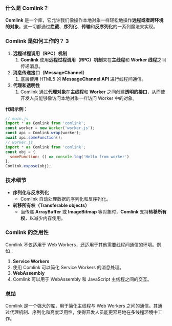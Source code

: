 ### 什么是 Comlink？

**Comlink** 是一个库，它允许我们像操作本地对象一样轻松地操作**远程或者跨环境的对象**。这一切都通过**拦截**、**序列化**、**传输**和**反序列化**的一系列魔法来实现。

### Comlink 是如何工作的？ 3

1. **远程过程调用（RPC）机制**
   1. **Comlink** 使用**远程过程调用（RPC）机制**来在**主线程**和 **Worker 线程**之间传递消息。
2. **消息传递接口（MessageChannel）**
   1. 底层使用 HTML5 的 **MessageChannel API** 进行线程间通信。
3. **代理和透明性**
   1. Comlink 通过**代理对象**在**主线程**和 **Worker** 之间创建**透明的接口**，从而使开发人员能够像访问本地对象一样访问 Worker 中的对象。

**代码示例：**

```JavaScript
// main.js
import * as Comlink from 'comlink';
const worker = new Worker('worker.js');
const api = Comlink.wrap(worker);
await api.someFunction();
// worker.js
import * as Comlink from 'comlink';
const obj = {
  someFunction: () => console.log('Hello from worker')
};
Comlink.expose(obj);
```

### 技术细节

- **序列化与反序列化**
  - Comlink 自动处理数据的序列化和反序列化。
- **转移所有权（Transferable objects）**
  - 当传递 **ArrayBuffer** 或 **ImageBitmap** 等对象时，**Comlink** 支持**转移所有权**，以减少内存使用。

### Comlink 的泛用性

Comlink 不仅适用于 Web Workers，还适用于其他需要线程间通信的环境。例如：

1. **Service Workers**
2. 使用 Comlink 可以简化 Service Workers 的消息处理。
3. **WebAssembly**
4. Comlink 可以用于 WebAssembly 和 JavaScript 主线程之间的交互。

### 总结

Comlink 是一个强大的库，用于简化主线程与 Web Workers 之间的通信。其通过代理机制、序列化和高度泛用性，使得开发人员能更容易地在多线程环境中工作。
